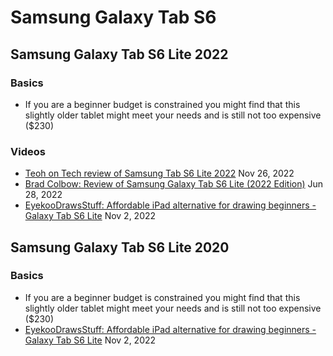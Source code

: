 # Samsung Galaxy Tab S6

## Samsung Galaxy Tab S6 Lite 2022

### Basics

* If you are a beginner budget is constrained you might find that this slightly older tablet might meet your needs and is still not too expensive ($230)

### Videos

* [Teoh on Tech review of Samsung Tab S6 Lite 2022](https://youtu.be/mbdu6ID93xA) Nov 26, 2022
* [Brad Colbow: Review of Samsung Galaxy Tab S6 Lite (2022 Edition)](https://youtu.be/YTzQRP5G1aw) Jun 28, 2022
* [EyekooDrawsStuff: Affordable iPad alternative for drawing beginners - Galaxy Tab S6 Lite](https://www.youtube.com/watch?v=l6WwSRp63Zs) Nov 2, 2022

## Samsung Galaxy Tab S6 Lite 2020

### Basics

* If you are a beginner budget is constrained you might find that this slightly older tablet might meet your needs and is still not too expensive ($230)
* [EyekooDrawsStuff: Affordable iPad alternative for drawing beginners - Galaxy Tab S6 Lite](https://www.youtube.com/watch?v=l6WwSRp63Zs) Nov 2, 2022
